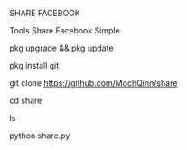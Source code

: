SHARE FACEBOOK 

Tools Share Facebook Simple

pkg upgrade && pkg update

pkg install git

git clone https://github.com/MochQinn/share

cd share

ls

python share.py
